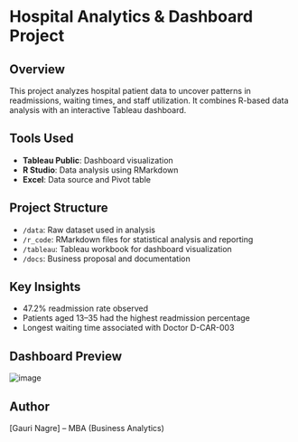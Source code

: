 # Hospital Analytics & Dashboard Project

## Overview
This project analyzes hospital patient data to uncover patterns in readmissions, waiting times, and staff utilization. It combines R-based data analysis with an interactive Tableau dashboard.

## Tools Used
- **Tableau Public**: Dashboard visualization
- **R Studio**: Data analysis using RMarkdown
- **Excel**: Data source and Pivot table

## Project Structure
- `/data`: Raw dataset used in analysis
- `/r_code`: RMarkdown files for statistical analysis and reporting
- `/tableau`: Tableau workbook for dashboard visualization
- `/docs`: Business proposal and documentation

## Key Insights
- 47.2% readmission rate observed
- Patients aged 13–35 had the highest readmission percentage
- Longest waiting time associated with Doctor D-CAR-003

## Dashboard Preview
![image](https://github.com/user-attachments/assets/14bd7aea-518f-45ce-8779-fa16ba71e170)

## Author
[Gauri Nagre] – MBA (Business Analytics)
